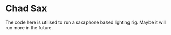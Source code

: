 # Chad Sax

The code here is utilised to run a saxaphone based lighting rig. Maybe it will run more in the future.
